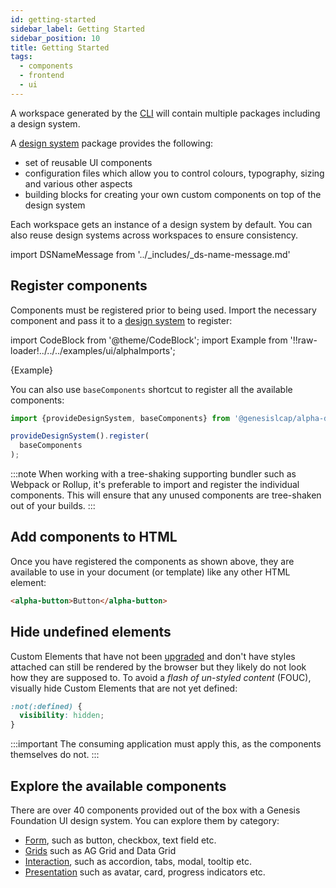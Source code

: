 ```yaml
---
id: getting-started
sidebar_label: Getting Started
sidebar_position: 10
title: Getting Started
tags:
  - components
  - frontend
  - ui
---
```


A workspace generated by the [CLI](/web-ui-reference/cli/) will contain multiple packages including a design system.

A [design system](/web-ui-reference/design-systems/intro/) package provides the following:

* set of reusable UI components
* configuration files which allow you to control colours, typography, sizing and various other aspects
* building blocks for creating your own custom components on top of the design system

Each workspace gets an instance of a design system by default. You can also reuse design systems across workspaces to ensure consistency.

import DSNameMessage from '../_includes/_ds-name-message.md'

<DSNameMessage />

## Register components

Components must be registered prior to being used. Import the necessary component and pass it to a [design system](/web-ui-reference/design-systems/intro/) to register:

import CodeBlock from '@theme/CodeBlock';
import Example from '!!raw-loader!../../../examples/ui/alphaImports';

<CodeBlock className="language-ts">{Example}</CodeBlock>

You can also use `baseComponents` shortcut to register all the available components:


```ts
import {provideDesignSystem, baseComponents} from '@genesislcap/alpha-design-system';

provideDesignSystem().register(
  baseComponents
);
```

:::note
When working with a tree-shaking supporting bundler such as Webpack or Rollup, it's preferable to import and register the individual components. This will ensure that any unused components are tree-shaken out of your builds.
:::

## Add components to HTML

Once you have registered the components as shown above, they are available to use in your document (or template) like any other HTML element:

```html live
<alpha-button>Button</alpha-button>
```

## Hide undefined elements

Custom Elements that have not been [upgraded](https://developers.google.com/web/fundamentals/web-components/customelements#upgrades) and don't have styles attached can still be rendered by the browser but they likely do not look how they are supposed to. To avoid a *flash of un-styled content* (FOUC), visually hide Custom Elements that are not yet defined:

```css
:not(:defined) {
  visibility: hidden;
}
```

:::important
The consuming application must apply this, as the components themselves do not.
:::


## Explore the available components

There are over 40 components provided out of the box with a Genesis Foundation UI design system. You can explore them by category:

* [Form](/web-ui-reference/components/form/button/), such as button, checkbox, text field etc.
* [Grids](/web-ui-reference/components/grids/ag-grid/ag-grid-intro) such as AG Grid and Data Grid
* [Interaction](/web-ui-reference/components/interaction/accordion/), such as accordion, tabs, modal, tooltip etc.
* [Presentation](/web-ui-reference/components/presentation/avatar) such as avatar, card, progress indicators etc.